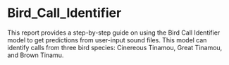 # Bird_Call_Identifier
This report provides a step-by-step guide on using the Bird Call Identifier model to get predictions from user-input sound files. This model can identify calls from three bird species: Cinereous Tinamou, Great Tinamou, and Brown Tinamu.
